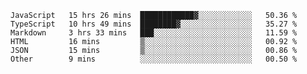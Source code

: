 
<!--
**xy406043/xy406043** is a ✨ _special_ ✨ repository because its `README.md` (this file) appears on your GitHub profile.

Here are some ideas to get you started:

- 🔭 I’m currently working on ...
- 🌱 I’m currently learning ...
- 👯 I’m looking to collaborate on ...
- 🤔 I’m looking for help with ...
- 💬 Ask me about ...
- 📫 How to reach me: ...
- 😄 Pronouns: ...
- ⚡ Fun fact: ...
-->

<!--START_SECTION:waka-->

```text
JavaScript   15 hrs 26 mins  ████████████▓░░░░░░░░░░░░   50.36 %
TypeScript   10 hrs 49 mins  ████████▓░░░░░░░░░░░░░░░░   35.27 %
Markdown     3 hrs 33 mins   ███░░░░░░░░░░░░░░░░░░░░░░   11.59 %
HTML         16 mins         ▒░░░░░░░░░░░░░░░░░░░░░░░░   00.92 %
JSON         15 mins         ▒░░░░░░░░░░░░░░░░░░░░░░░░   00.86 %
Other        9 mins          ░░░░░░░░░░░░░░░░░░░░░░░░░   00.50 %
```

<!--END_SECTION:waka-->
